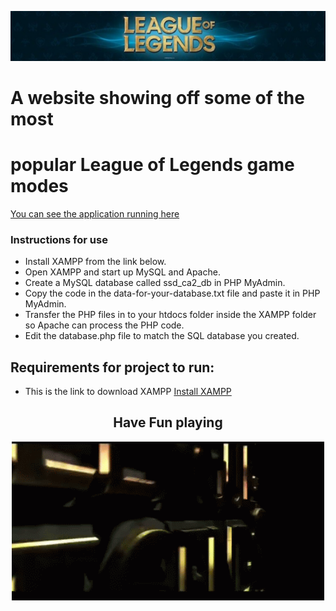 <p align="center">
  <img width="700" src="image_uploads/Screenshot_2022-03-13_165002.png" alt="Off License logo">
</p>
<h1> A website showing off some of the most </h1>
<h1> popular League of Legends game modes </h1>

[You can see the application running here](https://mysql05.comp.dkit.ie/D00237535/Server-Side-CRUD-CA "OH CRUD")

### Instructions for use
* Install XAMPP from the link below.
* Open XAMPP and start up MySQL and Apache.
* Create a MySQL database called ssd_ca2_db in PHP MyAdmin.
* Copy the code in the data-for-your-database.txt file and paste it in PHP MyAdmin.
* Transfer the PHP files in to your htdocs folder inside the XAMPP folder so Apache can process the PHP code.
* Edit the database.php file to match the SQL database you created.

## Requirements for project to run:
* This is the link to download XAMPP
[Install XAMPP](https://mysql05.comp.dkit.ie/D00237535/CA2_CRUD_Project/index.php "XAMPP")

<h2 align="center">Have Fun playing</h2>
<p align="center">
  <img width="500" src="image_uploads/league-of-legends.gif" alt="League gif">
</p>